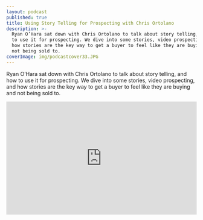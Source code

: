 ```yaml
---
layout: podcast
published: true
title: Using Story Telling for Prospecting with Chris Ortolano
description: >-
  Ryan O’Hara sat down with Chris Ortolano to talk about story telling, and how 
  to use it for prospecting. We dive into some stories, video prospecting, and
  how stories are the key way to get a buyer to feel like they are buying and
  not being sold to.
coverImage: img/podcastcover33.JPG
---
```

Ryan O’Hara sat down with Chris Ortolano to talk about story telling, and how  to use it for prospecting. We dive into some stories, video prospecting, and how stories are the key way to get a buyer to feel like they are buying and not being sold to.


<iframe width="100%" height="300" scrolling="no" frameborder="no" allow="autoplay" src="https://w.soundcloud.com/player/?url=https%3A//api.soundcloud.com/tracks/535743699&color=%23ff5500&auto_play=false&hide_related=false&show_comments=true&show_user=true&show_reposts=false&show_teaser=true&visual=true"></iframe>
